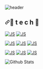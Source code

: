 ![header](https://capsule-render.vercel.app/api?color=auto&text=NASH&type=waving&fontSize=70)

<h2><a id="user-content--t-e-c-h-" class="anchor" aria-hidden="true" href="#-t-e-c-h-"><svg class="octicon octicon-link" viewBox="0 0 16 16" version="1.1" width="16" height="16" aria-hidden="true"><path fill-rule="evenodd" d="M7.775 3.275a.75.75 0 001.06 1.06l1.25-1.25a2 2 0 112.83 2.83l-2.5 2.5a2 2 0 01-2.83 0 .75.75 0 00-1.06 1.06 3.5 3.5 0 004.95 0l2.5-2.5a3.5 3.5 0 00-4.95-4.95l-1.25 1.25zm-4.69 9.64a2 2 0 010-2.83l2.5-2.5a2 2 0 012.83 0 .75.75 0 001.06-1.06 3.5 3.5 0 00-4.95 0l-2.5 2.5a3.5 3.5 0 004.95 4.95l1.25-1.25a.75.75 0 00-1.06-1.06l-1.25 1.25a2 2 0 01-2.83 0z"></path></svg></a><g-emoji class="g-emoji" alias="rose" fallback-src="https://github.githubassets.com/images/icons/emoji/unicode/1f339.png">🌹</g-emoji> t e c h <g-emoji class="g-emoji" alias="rose" fallback-src="https://github.githubassets.com/images/icons/emoji/unicode/1f339.png">🌹</g-emoji></h2>

[![JS](https://img.shields.io/badge/Java-007396?style=flat-square&logo=Java&logoColor=white)](https://github.com/park900720000/park900720000/blob/main/README.md) [![JS](https://img.shields.io/badge/Spring-6DB33?style=flat-square&logo=Spring&logoColor=white)](https://github.com/park900720000/park900720000/blob/main/README.md) 

[![JS](https://img.shields.io/badge/Html-E34F26?style=flat-square&logo=Html5&logoColor=white)](https://github.com/park900720000/park900720000/blob/main/README.md) [![JS](https://img.shields.io/badge/CSS-007396?style=flat-square&logo=Css3&logoColor=white)](https://github.com/park900720000/park900720000/blob/main/README.md) [![JS](https://img.shields.io/badge/JavaScript-F7DF1E?style=flat-square&logo=JavaScript&logoColor=black)](https://github.com/park900720000/park900720000/blob/main/README.md)

[![JS](https://img.shields.io/badge/MySQL-4479A1?style=flat-square&logo=MYSQL&logoColor=white)](https://github.com/park900720000/park900720000/blob/main/README.md) [![JS](https://img.shields.io/badge/MSSQL-CC2927?style=flat-square&logo=MSSQL&logoColor=white)](https://github.com/park900720000/park900720000/blob/main/README.md) [![JS](https://img.shields.io/badge/Oracle-F80000?style=flat-square&logo=ORACLE&logoColor=white)](https://github.com/park900720000/park900720000/blob/main/README.md)


![Github Stats](https://github-readme-stats.vercel.app/api?username=park900720000&show_icons=true)
